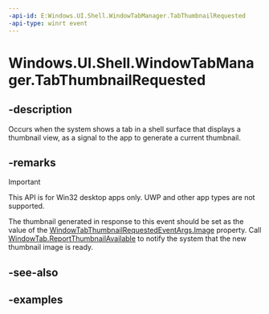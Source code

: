 ```yaml
---
-api-id: E:Windows.UI.Shell.WindowTabManager.TabThumbnailRequested
-api-type: winrt event
---
```


# Windows.UI.Shell.WindowTabManager.TabThumbnailRequested

<!--
public event Windows.Foundation.TypedEventHandler<Windows.UI.Shell.WindowTabManager,Windows.UI.Shell.WindowTabThumbnailRequestedEventArgs> TabThumbnailRequested;
-->

## -description

Occurs when the system shows a tab in a shell surface that displays a thumbnail view, as a signal to the app to generate a current thumbnail.

## -remarks

> [!IMPORTANT]
> This API is for Win32 desktop apps only. UWP and other app types are not supported.

The thumbnail generated in response to this event should be set as the value of the [WindowTabThumbnailRequestedEventArgs.Image](windowtabthumbnailrequestedeventargs_image.md) property. Call [WindowTab.ReportThumbnailAvailable](windows.ui.shell\windowtab_reportthumbnailavailable_1990248161.md) to notify the system that the new thumbnail image is ready.

## -see-also

## -examples
